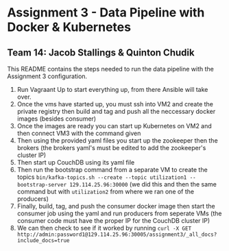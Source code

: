 # Assignment 3 - Data Pipeline with Docker & Kubernetes
## Team 14: Jacob Stallings & Quinton Chudik  

This README contains the steps needed to run the data pipeline with the Assignment 3 configuration.
1. Run Vagraant Up to start everything up, from there Ansible will take over.
2. Once the vms have started up, you must ssh into VM2 and create the private registry then build and tag and push all the neccessary docker images (besides consumer)
3. Once the images are ready you can start up Kubernetes on VM2 and then connect VM3 with the command given
4. Then using the provided yaml files you start up the zookeeper then the brokers (the brokers yaml's must be edited to add the zookeeper's cluster IP)
5. Then start up CouchDB using its yaml file
6. Then run the bootstrap command from a separate VM to create the topics `bin/kafka-topics.sh --create --topic utilization1 --bootstrap-server 129.114.25.96:30000` (we did this and then the same command but with `utilization2` from where we ran one of the producers)
7. Finally, build, tag, and push the consumer docker image then start the consumer job using the yaml and run producers from seperate VMs (the consumer code must have the proper IP for the CouchDB cluster IP)
8. We can then check to see if it worked by running `curl -X GET http://admin:password1@129.114.25.96:30005/assignment3/_all_docs?include_docs=true`
